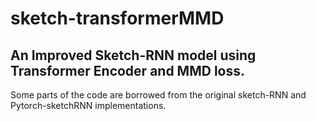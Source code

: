 # sketch-transformerMMD
## An Improved Sketch-RNN model using Transformer Encoder and MMD loss.  

Some parts of the code are borrowed from the original sketch-RNN and Pytorch-sketchRNN implementations. 
